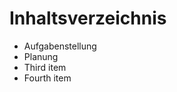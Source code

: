<h1 class="text-3xl">Inhaltsverzeichnis</h1>

<div class="m-5 text-2xl">
  <ul class="text-red-500 list-disc space-y-2">
    <li>Aufgabenstellung</li>
    <li>Planung</li>
    <li>Third item</li>
    <li>Fourth item</li>
  </ul>
</div>
